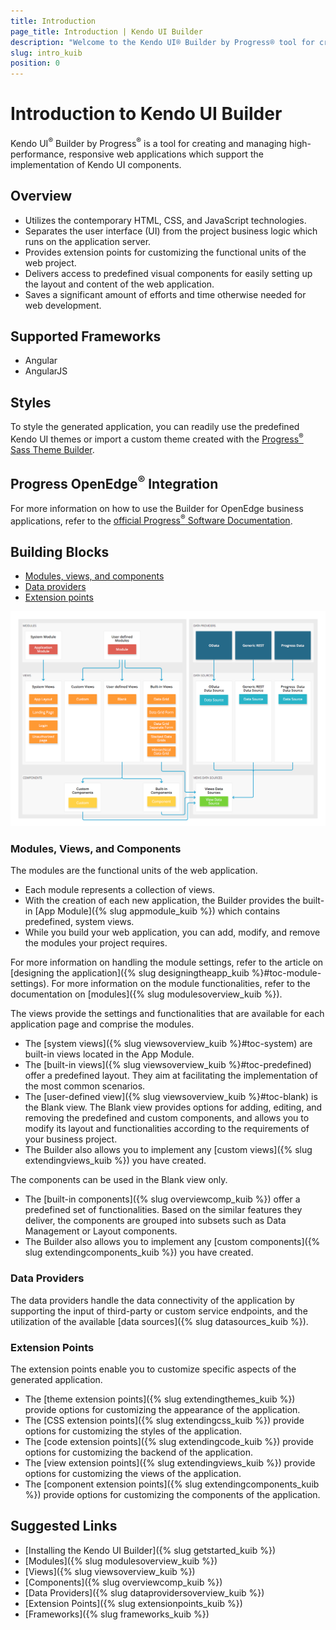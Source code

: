 ```yaml
---
title: Introduction
page_title: Introduction | Kendo UI Builder
description: "Welcome to the Kendo UI® Builder by Progress® tool for creating and managing Angular and AngularJS-based web applications."
slug: intro_kuib
position: 0
---
```


# Introduction to Kendo UI Builder

Kendo UI<sup>®</sup> Builder by Progress<sup>®</sup> is a tool for creating and managing high-performance, responsive web applications which support the implementation of Kendo UI components.

## Overview

* Utilizes the contemporary HTML, CSS, and JavaScript technologies.
* Separates the user interface (UI) from the project business logic which runs on the application server.
* Provides extension points for customizing the functional units of the web project.
* Delivers access to predefined visual components for easily setting up the layout and content of the web application.
* Saves a significant amount of efforts and time otherwise needed for web development.

## Supported Frameworks

* Angular
* AngularJS

## Styles

To style the generated application, you can readily use the predefined Kendo UI themes or import a custom theme created with the [Progress<sup>®</sup> Sass Theme Builder](http://themebuilder.telerik.com/).

## Progress OpenEdge<sup>®</sup> Integration

For more information on how to use the Builder for OpenEdge business applications, refer to the [official Progress<sup>®</sup> Software Documentation](https://www.progress.com/documentation/kendo-ui-builder).  

## Building Blocks

* [Modules, views, and components](#toc-modules-views-and-components)
* [Data providers](#toc-data-providers)
* [Extension points](#toc-extension-points)

<img src="images/building_blocks_intro_kuib.png" class="img-responsive" alt="The Building Blocks of the Kendo UI Builder"/>

### Modules, Views, and Components

The modules are the functional units of the web application.
* Each module represents a collection of views.
* With the creation of each new application, the Builder provides the built-in [App Module]({% slug appmodule_kuib %}) which contains predefined, system views.
* While you build your web application, you can add, modify, and remove the modules your project requires.

For more information on handling the module settings, refer to the article on [designing the application]({% slug designingtheapp_kuib %}#toc-module-settings). For more information on the module functionalities, refer to the documentation on [modules]({% slug modulesoverview_kuib %}).

The views provide the settings and functionalities that are available for each application page and comprise the modules.
* The [system views]({% slug viewsoverview_kuib %}#toc-system) are built-in views located in the App Module.
* The [built-in views]({% slug viewsoverview_kuib %}#toc-predefined) offer a predefined layout. They aim at facilitating the implementation of the most common scenarios.
* The [user-defined view]({% slug viewsoverview_kuib %}#toc-blank) is the Blank view. The Blank view provides options for adding, editing, and removing the predefined and custom components, and allows you to modify its layout and functionalities according to the requirements of your business project.  
* The Builder also allows you to implement any [custom views]({% slug extendingviews_kuib %}) you have created.

The components can be used in the Blank view only.  
* The [built-in components]({% slug overviewcomp_kuib %}) offer a predefined set of functionalities. Based on the similar features they deliver, the components are grouped into subsets such as Data Management or Layout components.
* The Builder also allows you to implement any [custom components]({% slug extendingcomponents_kuib %}) you have created.  

### Data Providers

The data providers handle the data connectivity of the application by supporting the input of third-party or custom service endpoints, and the utilization of the available [data sources]({% slug datasources_kuib %}).

### Extension Points

The extension points enable you to customize specific aspects of the generated application.
* The [theme extension points]({% slug extendingthemes_kuib %}) provide options for customizing the appearance of the application.  
* The [CSS extension points]({% slug extendingcss_kuib %}) provide options for customizing the styles of the application.
* The [code extension points]({% slug extendingcode_kuib %}) provide options for customizing the backend of the application.  
* The [view extension points]({% slug extendingviews_kuib %}) provide options for customizing the views of the application.
* The [component extension points]({% slug extendingcomponents_kuib %}) provide options for customizing the components of the application.

## Suggested Links

* [Installing the Kendo UI Builder]({% slug getstarted_kuib %})
* [Modules]({% slug modulesoverview_kuib %})
* [Views]({% slug viewsoverview_kuib %})
* [Components]({% slug overviewcomp_kuib %})
* [Data Providers]({% slug dataprovidersoverview_kuib %})
* [Extension Points]({% slug extensionpoints_kuib %})
* [Frameworks]({% slug frameworks_kuib %})
